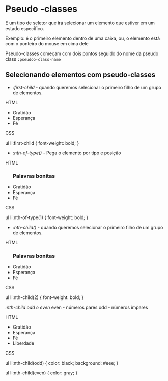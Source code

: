  # Pseudo -classes 

É um tipo de seletor que irá selecionar um elemento que estiver em um estado específico. 

Exemplo: é o primeiro elemento dentro de uma caixa, ou, o elemento está com o ponteiro do mouse em cima dele

Pseudo-classes começam com dois pontos seguido do nome da pseudo class `:pseudoo-class-name`

## Selecionando elementos com pseudo-classes

* *:first-child* - quando queremos selecionar o primeiro filho de um grupo de elementos.

HTML

<ul>
  <li>Gratidão</li>
  <li>Esperança</li>
  <li>Fé</li>
</ul>
CSS

ul li:first-child {
  font-weight: bold;
}


* *:nth-of-type()* - Pega o elemento por tipo e posição

HTML

<ul>
  <h3>Palavras bonitas</h3>
  <li>Gratidão</li>
  <li>Esperança</li>
  <li>Fé</li>
</ul>
CSS

ul li:nth-of-type(1) {
  font-weight: bold;
}


* *:nth-child()* - quando queremos selecionar o primeiro filho de um grupo de elementos.

HTML

<ul>
	<h3>Palavras bonitas</h3>
  <li>Gratidão</li>
  <li>Esperança</li>
  <li>Fé</li>
</ul>
CSS

ul li:nth-child(2) {
  font-weight: bold;
}

*:nth-child odd e even*
even - números pares
odd - números ímpares

HTML

<ul>
  <li>Gratidão</li>
  <li>Esperança</li>
  <li>Fé</li>
  <li>Liberdade</li>
</ul>

CSS

ul li:nth-child(odd) {
  color: black;
  background: #eee;
}

ul li:nth-child(even) {
    color: gray;
}